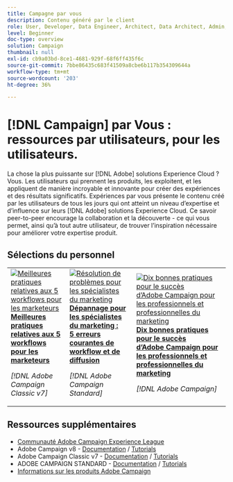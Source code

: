 ```yaml
---
title: Campagne par vous
description: Contenu généré par le client
role: User, Developer, Data Engineer, Architect, Data Architect, Admin, Leader
level: Beginner
doc-type: overview
solution: Campaign
thumbnail: null
exl-id: cb9a03bd-8ce1-4681-929f-68f6ff435f6c
source-git-commit: 7bbe86435c683f41509a8cbe6b117b354309644a
workflow-type: tm+mt
source-wordcount: '203'
ht-degree: 36%

---
```


# [!DNL Campaign] par Vous : ressources par utilisateurs, pour les utilisateurs.

La chose la plus puissante sur [!DNL Adobe] solutions Experience Cloud ? Vous. Les utilisateurs qui prennent les produits, les exploitent, et les appliquent de manière incroyable et innovante pour créer des expériences et des résultats significatifs. Expériences par vous présente le contenu créé par les utilisateurs de tous les jours qui ont atteint un niveau d’expertise et d’influence sur leurs [!DNL Adobe] solutions Experience Cloud. Ce savoir peer-to-peer encourage la collaboration et la découverte - ce qui vous permet, ainsi qu’à tout autre utilisateur, de trouver l’inspiration nécessaire pour améliorer votre expertise produit.

<div id="recs-overview-body-1"></div>
<div id="recs-overview-body-2"></div>
<div id="recs-overview-body-3"></div>
<div id="recs-overview-body-4"></div>
<div id="recs-overview-body-5"></div>
<div id="recs-overview-body-6"></div>

<div id="staff-picks-section">

## Sélections du personnel

<table>
<tr>
  <td>
    <a href="/help/campaign/ac-v7/workflow-best-practices-for-marketers.md">
      <img alt="Meilleures pratiques relatives aux 5 workflows pour les marketeurs" src="https://video.tv.adobe.com/v/3410837?format=jpeg" />
    </a>
    <div>
      <a href="/help/campaign/ac-v7/workflow-best-practices-for-marketers.md">
    <strong>Meilleures pratiques relatives aux 5 workflows pour les marketeurs</strong>
    </a>
    </div>
    <p>
    <em>[!DNL Adobe Campaign Classic v7]</em>
    <p>
  </td>
  <td>
    <a href="/help/campaign/acs/troubleshooting-for-marketers.md">
      <img alt="Résolution de problèmes pour les spécialistes du marketing" src="https://cdn.experienceleague.adobe.com/thumb/docs-campaign.png" />
    </a>
    <div>
      <a href="/help/campaign/acs/troubleshooting-for-marketers.md">
    <strong>Dépannage pour les spécialistes du marketing : 5 erreurs courantes de workflow et de diffusion</strong>
    </a>
    </div>
    <p>
    <em>[!DNL Adobe Campaign Standard]</em>
    <p>
  </td>
  <td>
    <a href="/help/campaign/10-best-practices-for-marketers.md">
      <img alt="Dix bonnes pratiques pour le succès d’Adobe Campaign pour les professionnels et professionnelles du marketing" src="https://cdn.experienceleague.adobe.com/thumb/docs-campaign.png" />
    </a>
    <div>
      <a href="/help/campaign/10-best-practices-for-marketers.md">
    <strong>Dix bonnes pratiques pour le succès d’Adobe Campaign pour les professionnels et professionnelles du marketing</strong>
    </a>
    </div>
    <p>
    <em>[!DNL Adobe Campaign]</em>
    <p>
  </td>
</tr>
</table>

</div>

## Ressources supplémentaires

* [Communauté Adobe Campaign Experience League](https://experienceleaguecommunities.adobe.com/t5/adobe-analytics/ct-p/adobe-analytics-community?profile.language=fr)
* Adobe Campaign v8 -  [Documentation](https://experienceleague.adobe.com/docs/campaign-v8.html?lang=fr) / [Tutorials](https://experienceleague.adobe.com/docs/campaign-learn/tutorials/overview.html?lang=fr)
* Adobe Campaign Classic v7 - [Documentation](https://experienceleague.adobe.com/docs/campaign-classic.html?lang=fr) / [Tutorials](https://experienceleague.adobe.com/docs/campaign-classic-learn/tutorials/overview.html?lang=fr)
* ADOBE CAMPAIGN STANDARD - [Documentation](https://experienceleague.adobe.com/docs/campaign-standard.html?lang=fr) / [Tutorials](https://experienceleague.adobe.com/docs/campaign-standard-learn/tutorials/overview.html?lang=fr)
* [Informations sur les produits Adobe Campaign](https://business.adobe.com/fr/products/campaign/adobe-campaign.html)
